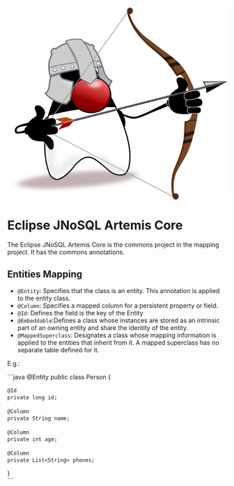 ![Eclipse JNoSQL Artemis Project](https://github.com/JNOSQL/diana-site/blob/master/images/duke-artemis.png)
# Eclipse JNoSQL Artemis Core


The Eclipse JNoSQL Artemis Core is the commons project in the mapping project. It has the commons annotations.

## Entities Mapping

* `@Entity`: Specifies that the class is an entity. This annotation is applied to the entity class.
* `@Column`: Specifies a mapped column for a persistent property or field.
* `@Id`: Defines the field is the key of the Entity
* `@Embeddable`:Defines a class whose instances are stored as an intrinsic part of an owning entity and share the identity of the entity.
* `@MappedSuperclass`: Designates a class whose mapping information is applied to the entities that inherit from it. A mapped superclass has no separate table defined for it.

E.g.:

´´´java
@Entity
public class Person {

    @Id
    private long id;

    @Column
    private String name;

    @Column
    private int age;

    @Column
    private List<String> phones;
}    
´´´
